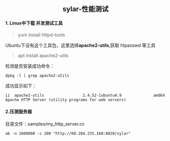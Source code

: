 ## <center> sylar-性能测试 </center>
#### 1. Linux中下载 并发测试工具
> yum install httpd-tools<br>

Ubuntu下没有这个工具包，这里选择**apache2-utils**,获取 htpasswd 等工具
> apt install apache2-utils

检测是否安装成功命令：
```
dpkg -l | grep apache2-utils
```
成功显示如下：
```
ii  apache2-utils                 2.4.52-1ubuntu4.9              amd64        Apache HTTP Server (utility programs for web servers)
```

#### 2.压测服务器
目录文件：samples/my_http_server.cc
```
ab -n 1000000 -c 200 "http://60.204.235.160:8020/sylar"
```
